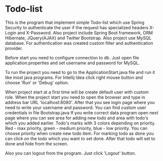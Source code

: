 <h1>Todo-list</h1>

This is the program that implement simple Todo-list which use Spring Security to authenticate the user if the request
has specialized headers X-Login and X-Password. Also project include Spring Boot framework, ORM Hibernate, JQuery(AJAX) and Twitter Bootstrap.
Also project use MySQL database.
For authentication was created custom filter and authentication provider.

Before start you need to configure connection to db. Just open file application.properties and set username and password for MySQL.

To run the project you need to go to the ApplicationStart.java file and run it like most java programs. For Intellij Idea
click right mouse button and choose 'Run' or 'Debug' option.

When project start at a first time will be create default user with custom role.
When the project start you need to open the browser and type in address bar URL 'localhost:8080'.
After that you see login page where you need to write your username and password. You can find custom user credentials in file Bootstrap.java
If you write correct data program open next page where you can see area for adding new todo and area with
todo's which you added earlier. Todo's marks with 3 colors depending on priority. Red - max priority, green - medium
priority, blue - low priority. You can choose priority when create new todo item. For marking todo as done you can
click on the todo which you want to set done. After that todo will set to done and hide from the screen.

Also you can logout from the program. Just click 'Logout' button.